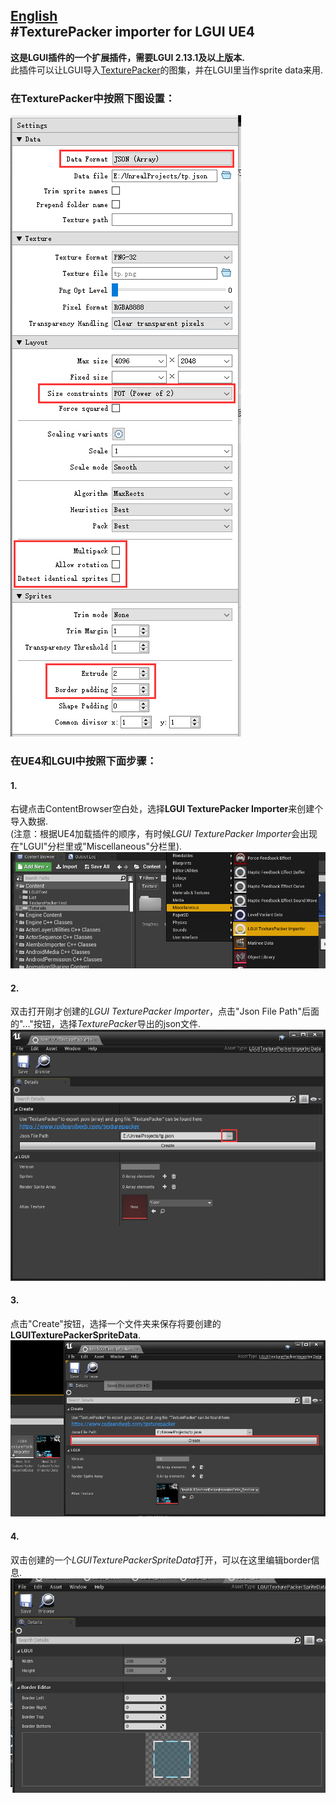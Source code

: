 [English](./README_en.md)  
#TexturePacker importer for LGUI UE4
---
**这是LGUI插件的一个扩展插件，需要LGUI 2.13.1及以上版本.**  
此插件可以让LGUI导入[TexturePacker](https://www.codeandweb.com/texturepacker)的图集，并在LGUI里当作sprite data来用.  
### 在TexturePacker中按照下图设置：  
![](./Resources/TP_Settings.png) 
### 在UE4和LGUI中按照下面步骤：  
#### 1.  
右键点击ContentBrowser空白处，选择**LGUI TexturePacker Importer**来创建个导入数据.  
(注意：根据UE4加载插件的顺序，有时候*LGUI TexturePacker Importer*会出现在"LGUI"分栏里或"Miscellaneous"分栏里).  
![](./Resources/Step1.png)
#### 2.  
双击打开刚才创建的*LGUI TexturePacker Importer*，点击"Json File Path"后面的"..."按钮，选择*TexturePacker*导出的json文件.  
![](./Resources/Step2.png)
#### 3.  
点击"Create"按钮，选择一个文件夹来保存将要创建的**LGUITexturePackerSpriteData**.  
![](./Resources/Step3.png)
#### 4.  
双击创建的一个*LGUITexturePackerSpriteData*打开，可以在这里编辑border信息.  
![](./Resources/Step4.png)
